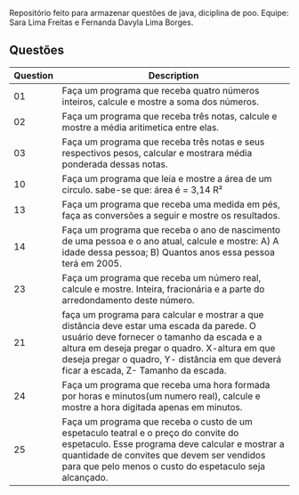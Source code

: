 Repositório feito para armazenar questões de java, diciplina de poo. Equipe: Sara Lima Freitas e Fernanda Davyla Lima Borges.
## Questões

| Question | Description |
|---|---|
|01| Faça um programa que receba quatro números inteiros, calcule e mostre a soma dos números.|
|02| Faça um programa que receba três notas, calcule e mostre a média aritimetica entre elas.|
|03| Faça um programa que receba três notas e seus respectivos pesos, calcular e mostrara média ponderada dessas notas.| 
|10| Faça um programa que leia e mostre a área de um circulo. sabe-se que: área é = 3,14 R²|
|13| Faça um programa que receba uma medida em pés, faça as conversões a seguir e mostre os resultados.|
|14| Faça um programa que receba o ano de nascimento de uma pessoa e o ano atual, calcule e mostre: A) A idade dessa pessoa; B) Quantos anos essa pessoa terá em 2005.
|23| Faça um programa que receba um número real, calcule e mostre. Inteira, fracionária e a parte do arredondamento deste número.|
|21|faça um programa para calcular e mostrar a que distância deve estar uma escada da parede. O usuário deve fornecer o tamanho da escada e a altura em deseja pregar o quadro. X-altura em que deseja pregar o quadro, Y- distância em que deverá ficar a escada, Z- Tamanho da escada.|
|24| Faça um programa que receba uma hora formada por horas e minutos(um numero real), calcule e mostre a hora digitada apenas em minutos.|
|25| Faça um programa que receba o custo de um espetaculo teatral e o preço do convite do espetaculo. Esse programa deve calcular e mostrar a quantidade de convites que devem ser vendidos para que pelo menos o custo do espetaculo seja alcançado.|
